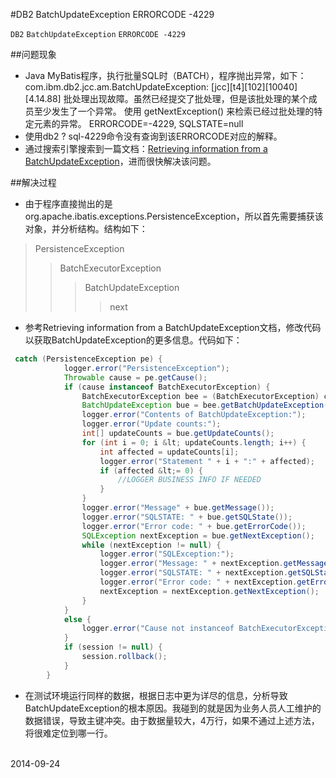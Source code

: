 #DB2 BatchUpdateException ERRORCODE -4229

`DB2` `BatchUpdateException` `ERRORCODE -4229`

##问题现象
* Java MyBatis程序，执行批量SQL时（BATCH），程序抛出异常，如下：<br>
  com.ibm.db2.jcc.am.BatchUpdateException: [jcc][t4][102][10040][4.14.88] 批处理出现故障。虽然已经提交了批处理，但是该批处理的某个成员至少发生了一个异常。
使用 getNextException() 来检索已经过批处理的特定元素的异常。 ERRORCODE=-4229, SQLSTATE=null
* 使用db2 ? sql-4229命令没有查询到该ERRORCODE对应的解释。
* 通过搜索引擎搜索到一篇文档：[Retrieving information from a BatchUpdateException](http://publib.boulder.ibm.com/infocenter/idshelp/v111/topic/com.ibm.jccids.doc/com.ibm.db2.luw.apdv.java.doc/doc/tjvjdbue.htm "Retrieving information from a BatchUpdateException")，进而很快解决该问题。

##解决过程

* 由于程序直接抛出的是org.apache.ibatis.exceptions.PersistenceException，所以首先需要捕获该对象，并分析结构。结构如下：

 >PersistenceException
 >>BatchExecutorException
 >>>BatchUpdateException
 >>>>next

* 参考Retrieving information from a BatchUpdateException文档，修改代码以获取BatchUpdateException的更多信息。代码如下：
``` java
 catch (PersistenceException pe) {
            logger.error("PersistenceException");
            Throwable cause = pe.getCause();
            if (cause instanceof BatchExecutorException) {
                BatchExecutorException bee = (BatchExecutorException) cause;
                BatchUpdateException bue = bee.getBatchUpdateException();
                logger.error("Contents of BatchUpdateException:");
                logger.error("Update counts:");
                int[] updateCounts = bue.getUpdateCounts();
                for (int i = 0; i &lt; updateCounts.length; i++) {
                    int affected = updateCounts[i];
                    logger.error("Statement " + i + ":" + affected);
                    if (affected &lt;= 0) {
                        //LOGGER BUSINESS INFO IF NEEDED
                    }
                }
                logger.error("Message" + bue.getMessage());
                logger.error("SQLSTATE: " + bue.getSQLState());
                logger.error("Error code: " + bue.getErrorCode());
                SQLException nextException = bue.getNextException();
                while (nextException != null) {
                    logger.error("SQLException:");
                    logger.error("Message: " + nextException.getMessage());
                    logger.error("SQLSTATE: " + nextException.getSQLState());
                    logger.error("Error code: " + nextException.getErrorCode());
                    nextException = nextException.getNextException();
                }
            }
            else {
                logger.error("Cause not instanceof BatchExecutorException. Message: " + cause.getMessage());
            }
            if (session != null) {
                session.rollback();
            }
        }
```
* 在测试环境运行同样的数据，根据日志中更为详尽的信息，分析导致BatchUpdateException的根本原因。我碰到的就是因为业务人员人工维护的数据错误，导致主键冲突。由于数据量较大，4万行，如果不通过上述方法，将很难定位到哪一行。

<br>2014-09-24
